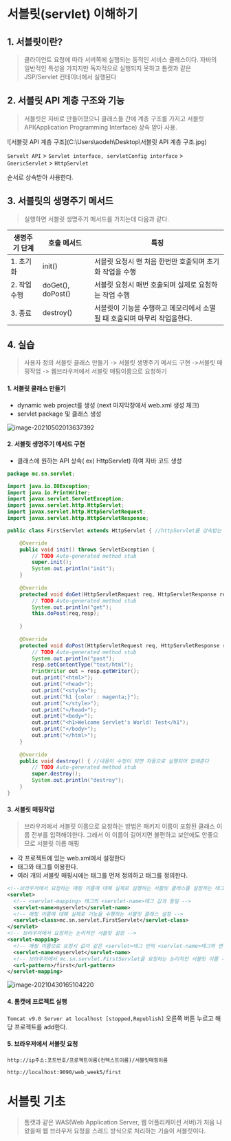 # 서블릿(servlet) 이해하기

## 1. 서블릿이란?

> 클라이언트 요청에 따라 서버쪽에 실행되는 동적인 서비스 클레스이다. 자바의 일반적인 특성을 가지지만 독자적으로 실행되지 못하고 톰캣과 같은 JSP/Servlet 컨테이너에서 실행된다



## 2. 서블릿 API 계층 구조와 기능

>서블릿은 자바로 만들어졌으니 클래스들 간에 계층 구조를 가지고 서블릿 API(Application Programming Interface) 상속 받아 사용.

![서블릿 API 계층 구조](C:\Users\aodeh\Desktop\서블릿 API 계층 구조.jpg)

`Servelt API` > `Servlet interface, servletConfig interface` > `GnericServlet` > `HttpServlet`

순서로 상속받아 사용한다.



## 3. 서블릿의 생명주기 메서드

> 실행하면 서블릿 생명주기 메서드를 가지는데 다음과 같다.

| 생명주기 단계 | 호출 메서드       | 특징                                                         |
| ------------- | ----------------- | ------------------------------------------------------------ |
| 1. 초기화     | init()            | 서블릿 요청시 맨 처음 한번만 호출되며 초기화 작업을 수행     |
| 2. 작업 수행  | doGet(), doPost() | 서블릿 요청시 매번 호출되며 실제로 요청하는 작업 수행        |
| 3. 종료       | destroy()         | 서블릿이 기능을 수행하고 메모리에서 소멸될 때 호출되며 마무리 작업을한다. |



## 4. 실습

> 사용자 정의 서블릿 클래스 만들기 -> 서블릿 생명주기 메서드 구현 ->서블릿 매핑작업 -> 웹브라우저에서 서블릿 매핑이름으로 요청하기



#### 1. 서블릿 클래스 만들기

- dynamic web project를 생성 (next 마지막창에서 web.xml 생성 체크)
- servlet package 및 클래스 생성

![image-20210502013637392](C:\Users\aodeh\AppData\Roaming\Typora\typora-user-images\image-20210502013637392.png)

#### 2. 서블릿 생명주기 메서드 구현

- 클래스에 원하는 API 상속( ex) HttpServlet) 하여 자바 코드 생성

```java
package mc.sn.servlet;

import java.io.IOException;
import java.io.PrintWriter;
import javax.servlet.ServletException;
import javax.servlet.http.HttpServlet;
import javax.servlet.http.HttpServletRequest;
import javax.servlet.http.HttpServletResponse;

public class FirstServlet extends HttpServlet { //httpServlet를 상속받는 얘는 라이프 사이클(초기화,작업수행,종료)을 받는다 

	@Override
	public void init() throws ServletException {
		// TODO Auto-generated method stub
		super.init();
		System.out.println("init");
	}
	
	@Override
	protected void doGet(HttpServletRequest req, HttpServletResponse resp) throws ServletException, IOException {
		// TODO Auto-generated method stub
		System.out.println("get");
		this.doPost(req,resp);
		
	}
	
	@Override
	protected void doPost(HttpServletRequest req, HttpServletResponse resp) throws ServletException, IOException {
		// TODO Auto-generated method stub
		System.out.println("post");
		resp.setContentType("text/html");
		PrintWriter out = resp.getWriter();
		out.print("<html>");
		out.print("<head>");
		out.print("<style>");
		out.print("h1 {color : magenta;}");
		out.print("</style>");
		out.print("</head>");
		out.print("<body>");
		out.print("<h1>Welcome Servlet's World! Test</h1");
		out.print("</body>");
		out.print("</html>");
	}
	
	@Override
	public void destroy() { //내용이 수정이 되면 자동으로 실행되어 없애준다
		// TODO Auto-generated method stub
		super.destroy();
		System.out.println("destroy");
	}
}

```



#### 3. 서블릿 매핑작업 

> 브라우저에서 서블릿 이름으로 요청하는 방법은 패키지 이름이 포함된 클래스 이름 전부를 입력해야한다. 그래서 이 이름이 길어지면 불편하고 보안에도 안좋으므로 서블릿 이름 매핑

- 각 프로젝트에 있는 web.xml에서 설정한다
- <servlet> 태그와 <servlet-mapping> 태그를 이용한다.
- 여러 개의 서블릿 매핑시에는 <servlet>태그를 먼저 정의하고 <servlet-mapping> 태그를 정의한다.

```xml
<!--브라우저에서 요청하는 매핑 이름에 대해 실제로 실행하는 서블릿 클래스를 설정하는 태그-->
<servlet>
  <!-- <servlet-mapping> 태그의 <servlet-name>태그 값과 동일 -->
  <servlet-name>myservlet</servlet-name> 
  <!-- 매핑 이름에 대해 실제로 기능을 수행하는 서블릿 클래스 설정 -->
  <servlet-class>mc.sn.servlet.FirstServlet</servlet-class> 
</servlet>
<!-- 브라우저에서 요청하는 논리적인 서블릿 설정 -->
<servlet-mapping> 
  <!-- 매핑 이름으로 요청시 값이 같은 <servlet>태그 안의 <servlet-name>태그와 연결 -->
  <servlet-name>myservlet</servlet-name> 
  <!-- 브라우저에서 mc.sn.servlet.FirstServlet을 요청하는 논리적인 서블릿 이름 -->  
  <url-pattern>/first</url-pattern>
</servlet-mapping> 
```

![image-20210430165104220](https://user-images.githubusercontent.com/80496345/116668918-ebdb9b00-a9d8-11eb-8631-99318a1eae23.png)

#### 4. 톰캣에 프로젝트 실행

`Tomcat v9.0 Server at localhost [stopped,Republish]` 오른쪽 버튼 누르고 해당 프로젝트를 add한다.



#### 5. 브라우저에서 서블릿 요청

`http://ip주소:포트번호/프로젝트이름(컨텍스트이름)/서블릿매핑이름`

`http://localhost:9090/web_week5/first`



# 서블릿 기초

> 톰캣과 같은 WAS(Web Application Server, 웹 어플리케이션 서버)가 처음 나왔을때 웹 브라우저 요청을 스레드 방식으로 처리하는 기술이 서블릿이다.